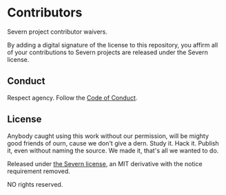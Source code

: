 # Contributors

Severn project contributor waivers.

By adding a digital signature of the license to this repository, you affirm all of your contributions to Severn projects are released under the Severn license.

## Conduct

Respect agency. Follow the [Code of Conduct](CODE_OF_CONDUCT.md).

## License

Anybody caught using this work without our permission, will be mighty good friends of ourn, cause we don't give a dern. Study it. Hack it. Publish it, even without naming the source. We made it, that's all we wanted to do.

Released under [the Severn license](LICENSE), an MIT derivative with the notice requirement removed.

NO rights reserved.